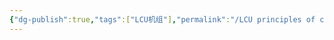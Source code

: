 ```yaml
---
{"dg-publish":true,"tags":["LCU机组"],"permalink":"/LCU principles of computer composition/专题七：指令设计题目/","dgPassFrontmatter":true,"noteIcon":"","created":"2025-01-03T19:07:37.865+08:00","updated":"2025-04-19T09:58:53.984+08:00"}
---
```


